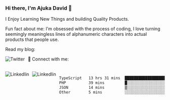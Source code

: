 ### Hi there, I'm Ajuka David 🥷

I Enjoy Learning New Things and building Quality Products.

Fun fact about me: I'm obsessed with the process of coding, I love turning seemingly meaningless lines of alphanumeric characters into actual products that people use.

Read my blog:

<a href="https://tobit.hashnode.dev/"> <img src="https://img.shields.io/badge/Hashnode-2962FF?style=for-the-badge&logo=hashnode&logoColor=white"
     alt="Twitter"
     style="float: left; margin-right: 10px;" /> </a>


📱 Connect with me: 

<br />
<a href="https://www.linkedin.com/in/david-ajuka-630660144/"> <img src="https://img.shields.io/badge/LinkedIn-0077B5?style=for-the-badge&logo=linkedin&logoColor=white"
     alt="LinkedIin"
     style="float: left; margin-right: 10px;" /> </a> <a href="mailto:ajuka.zephiniah@gmail.com"> <img src="https://img.shields.io/badge/Gmail-D14836?style=for-the-badge&logo=gmail&logoColor=white"
     alt="LinkedIin"
     style="float: left; margin-right: 10px;" /> </a>
     

<!--START_SECTION:waka-->

```txt
TypeScript   13 hrs 31 mins  ███████████████████████▒░   93.22 %
PHP          39 mins         █░░░░░░░░░░░░░░░░░░░░░░░░   04.49 %
JSON         14 mins         ▒░░░░░░░░░░░░░░░░░░░░░░░░   01.67 %
Other        5 mins          ░░░░░░░░░░░░░░░░░░░░░░░░░   00.62 %
```

<!--END_SECTION:waka-->
